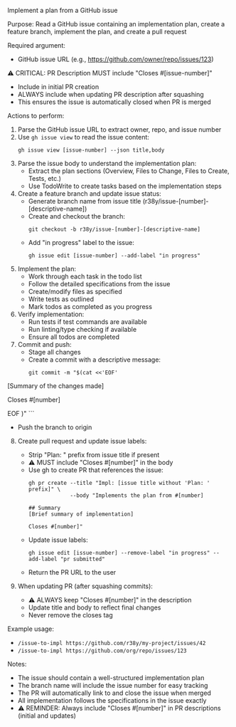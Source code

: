 Implement a plan from a GitHub issue

Purpose: Read a GitHub issue containing an implementation plan, create a feature branch, implement the plan, and create a pull request

Required argument:

- GitHub issue URL (e.g., https://github.com/owner/repo/issues/123)

⚠️ CRITICAL: PR Description MUST include "Closes #[issue-number]"
- Include in initial PR creation
- ALWAYS include when updating PR description after squashing
- This ensures the issue is automatically closed when PR is merged

Actions to perform:

1. Parse the GitHub issue URL to extract owner, repo, and issue number
2. Use `gh issue view` to read the issue content:
   ```
   gh issue view [issue-number] --json title,body
   ```
3. Parse the issue body to understand the implementation plan:
   - Extract the plan sections (Overview, Files to Change, Files to Create, Tests, etc.)
   - Use TodoWrite to create tasks based on the implementation steps
4. Create a feature branch and update issue status:
   - Generate branch name from issue title (r38y/issue-[number]-[descriptive-name])
   - Create and checkout the branch:
     ```
     git checkout -b r38y/issue-[number]-[descriptive-name]
     ```
   - Add "in progress" label to the issue:
     ```
     gh issue edit [issue-number] --add-label "in progress"
     ```
5. Implement the plan:
   - Work through each task in the todo list
   - Follow the detailed specifications from the issue
   - Create/modify files as specified
   - Write tests as outlined
   - Mark todos as completed as you progress
6. Verify implementation:
   - Run tests if test commands are available
   - Run linting/type checking if available
   - Ensure all todos are completed
7. Commit and push:
   - Stage all changes
   - Create a commit with a descriptive message:
     ```
     git commit -m "$(cat <<'EOF'
[Summary of the changes made]

Closes #[number]

EOF
)"
     ```
   - Push the branch to origin
8. Create pull request and update issue labels:
   - Strip "Plan: " prefix from issue title if present
   - ⚠️ MUST include "Closes #[number]" in the body
   - Use gh to create PR that references the issue:
     ```
     gh pr create --title "Impl: [issue title without 'Plan: ' prefix]" \
                  --body "Implements the plan from #[number]

     ## Summary
     [Brief summary of implementation]

     Closes #[number]"
     ```
   - Update issue labels:
     ```
     gh issue edit [issue-number] --remove-label "in progress" --add-label "pr submitted"
     ```
   - Return the PR URL to the user

9. When updating PR (after squashing commits):
   - ⚠️ ALWAYS keep "Closes #[number]" in the description
   - Update title and body to reflect final changes
   - Never remove the closes tag

Example usage:

- `/issue-to-impl https://github.com/r38y/my-project/issues/42`
- `/issue-to-impl https://github.com/org/repo/issues/123`

Notes:

- The issue should contain a well-structured implementation plan
- The branch name will include the issue number for easy tracking
- The PR will automatically link to and close the issue when merged
- All implementation follows the specifications in the issue exactly
- ⚠️ REMINDER: Always include "Closes #[number]" in PR descriptions (initial and updates)
